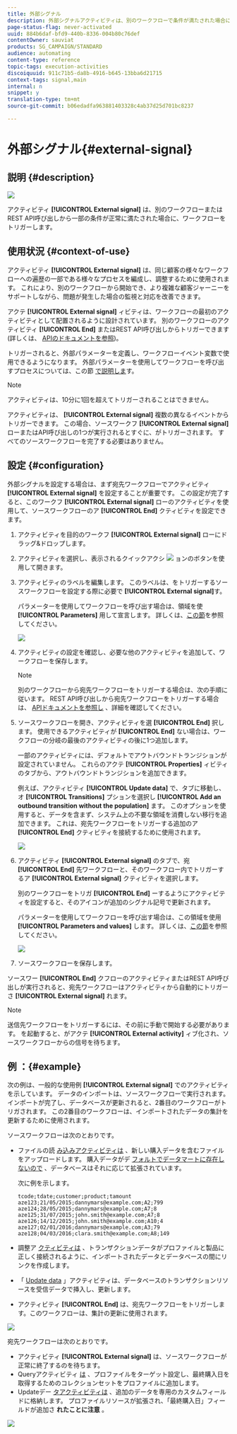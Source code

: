 ```yaml
---
title: 外部シグナル
description: 外部シグナルアクティビティは、別のワークフローで条件が満たされた場合にワークフローをトリガーします。
page-status-flag: never-activated
uuid: 884b6daf-bfd9-440b-8336-004b80c76def
contentOwner: sauviat
products: SG_CAMPAIGN/STANDARD
audience: automating
content-type: reference
topic-tags: execution-activities
discoiquuid: 911c71b5-da8b-4916-b645-13bba6d21715
context-tags: signal,main
internal: n
snippet: y
translation-type: tm+mt
source-git-commit: b06edadfa963881403328c4ab37d25d701bc8237

---
```



# 外部シグナル{#external-signal}

## 説明 {#description}

![](assets/signal.png)

アクティビティ **[!UICONTROL External signal]** は、別のワークフローまたはREST API呼び出しから一部の条件が正常に満たされた場合に、ワークフローをトリガーします。

## 使用状況 {#context-of-use}

アクティビティ **[!UICONTROL External signal]** は、同じ顧客の様々なワークフローへの遍歴の一部である様々なプロセスを編成し、調整するために使用されます。 これにより、別のワークフローから開始でき、より複雑な顧客ジャーニーをサポートしながら、問題が発生した場合の監視と対応を改善できます。

アクテ **[!UICONTROL External signal]** ィビティは、ワークフローの最初のアクティビティとして配置されるように設計されています。 別のワークフローのアクティビティ **[!UICONTROL End]** またはREST API呼び出しからトリガーできます(詳しくは、 [APIのドキュメントを参照](../../api/using/managing-workflows.md))。

トリガーされると、外部パラメーターを定義し、ワークフローイベント変数で使用できるようになります。 外部パラメーターを使用してワークフローを呼び出すプロセスについては、この節 [で説明しま](../../automating/using/calling-a-workflow-with-external-parameters.md)す。

>[!NOTE]
>
>アクティビティは、10分に1回を超えてトリガーされることはできません。

アクティビティは、 **[!UICONTROL External signal]** 複数の異なるイベントからトリガーできます。 この場合、ソースワークフ **[!UICONTROL External signal]** ローまたはAPI呼び出しの1つが実行されるとすぐに、がトリガーされます。 すべてのソースワークフローを完了する必要はありません。

## 設定 {#configuration}

外部シグナルを設定する場合は、まず宛先ワークフローでアクティビティ **[!UICONTROL External signal]** を設定することが重要です。 この設定が完了すると、このワークフ **[!UICONTROL External signal]** ローのアクティビティを使用して、ソースワークフローのア **[!UICONTROL End]** クティビティを設定できます。

1. アクティビティを目的のワークフ **[!UICONTROL External signal]** ローにドラッグ&amp;ドロップします。
1. アクティビティを選択し、表示されるクイックアクシ ![](assets/edit_darkgrey-24px.png) ョンのボタンを使用して開きます。
1. アクティビティのラベルを編集します。 このラベルは、をトリガーするソースワークフローを設定する際に必要で **[!UICONTROL External signal]**&#x200B;す。

   パラメーターを使用してワークフローを呼び出す場合は、領域を使 **[!UICONTROL Parameters]** 用して宣言します。 詳しくは、[この節](../../automating/using/calling-a-workflow-with-external-parameters.md#declaring-the-parameters-in-the-external-signal-activity)を参照してください。

   ![](assets/external_signal_configuration.png)

1. アクティビティの設定を確認し、必要な他のアクティビティを追加して、ワークフローを保存します。

   >[!NOTE]
   >
   >別のワークフローから宛先ワークフローをトリガーする場合は、次の手順に従います。 REST API呼び出しから宛先ワークフローをトリガーする場合は、 [APIドキュメントを参照し](../../api/using/managing-workflows.md) 、詳細を確認してください。

1. ソースワークフローを開き、アクティビティを選 **[!UICONTROL End]** 択します。 使用できるアクティビティが **[!UICONTROL End]** ない場合は、ワークフローの分岐の最後のアクティビティの後に1つ追加します。

   一部のアクティビティには、デフォルトでアウトバウンドトランジションが設定されていません。 これらのアクテ **[!UICONTROL Properties]** ィビティのタブから、アウトバウンドトランジションを追加できます。

   例えば、アクティビティ **[!UICONTROL Update data]** で、タブに移動し、オ **[!UICONTROL Transitions]** プションを選択し **[!UICONTROL Add an outbound transition without the population]** ます。 このオプションを使用すると、データを含まず、システム上の不要な領域を消費しない移行を追加できます。 これは、宛先ワークフローをトリガーする追加のア **[!UICONTROL End]** クティビティを接続するために使用されます。

   ![](assets/external_signal_empty_transition.png)

1. アクティビティ **[!UICONTROL External signal]** のタブで、宛 **[!UICONTROL End]** 先ワークフローと、そのワークフロー内でトリガーするア **[!UICONTROL External signal]** クティビティを選択します。

   別のワークフローをトリガ **[!UICONTROL End]** ーするようにアクティビティを設定すると、そのアイコンが追加のシグナル記号で更新されます。

   パラメーターを使用してワークフローを呼び出す場合は、この領域を使用 **[!UICONTROL Parameters and values]** します。 詳しくは、[この節](../../automating/using/calling-a-workflow-with-external-parameters.md#defining-the-parameters-when-calling-the-workflow)を参照してください。

   ![](assets/external_signal_end.png)

1. ソースワークフローを保存します。

ソースワー **[!UICONTROL End]** クフローのアクティビティまたはREST API呼び出しが実行されると、宛先ワークフローはアクティビティから自動的にトリガーさ **[!UICONTROL External signal]** れます。

>[!NOTE]
>
>送信先ワークフローをトリガーするには、その前に手動で開始する必要があります。 を起動すると、がアクテ **[!UICONTROL External activity]** ィブ化され、ソースワークフローからの信号を待ちます。

## 例 ：{#example}

次の例は、一般的な使用例 **[!UICONTROL External signal]** でのアクティビティを示しています。 データのインポートは、ソースワークフローで実行されます。 インポートが完了し、データベースが更新されると、2番目のワークフローがトリガされます。 この2番目のワークフローは、インポートされたデータの集計を更新するために使用されます。

ソースワークフローは次のとおりです。

* ファイルの読 [み込みアクティビティは](../../automating/using/load-file.md) 、新しい購入データを含むファイルをアップロードします。 購入データがデ [フォルトでデータマートに存在しないので](../../developing/using/data-model-concepts.md) 、データベースはそれに応じて拡張されています。

   次に例を示します。

   ```
   tcode;tdate;customer;product;tamount
   aze123;21/05/2015;dannymars@example.com;A2;799
   aze124;28/05/2015;dannymars@example.com;A7;8
   aze125;31/07/2015;john.smith@example.com;A7;8
   aze126;14/12/2015;john.smith@example.com;A10;4
   aze127;02/01/2016;dannymars@example.com;A3;79
   aze128;04/03/2016;clara.smith@example.com;A8;149
   ```

* 調整ア [クティビティは](../../automating/using/reconciliation.md) 、トランザクションデータがプロファイルと製品に正しく接続されるように、インポートされたデータとデータベースの間にリンクを作成します。
* 「 [Update data](../../automating/using/update-data.md) 」アクティビティは、データベースのトランザクションリソースを受信データで挿入し、更新します。
* アクティビティ **[!UICONTROL End]** は、宛先ワークフローをトリガーします。このワークフローは、集計の更新に使用されます。

![](assets/signal_example_source1.png)

宛先ワークフローは次のとおりです。

* アクティビティ **[!UICONTROL External signal]** は、ソースワークフローが正常に終了するのを待ちます。
* Queryアクティビティ [は](../../automating/using/query.md#enriching-data) 、プロファイルをターゲット設定し、最終購入日を取得するためのコレクションセットをプロファイルに追加します。
* Updateデー [タアクティビティは](../../automating/using/update-data.md) 、追加のデータを専用のカスタムフィールドに格納します。 プロファイルリソースが拡張され、「最終購入日」フィールドが追加さ **れたことに注意** 。

![](assets/signal_example_source2.png)

